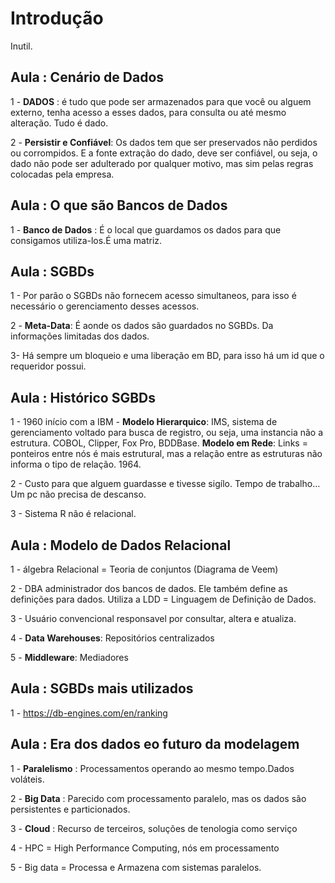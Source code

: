 # Introdução 

Inutil.

## Aula : Cenário de Dados
1 -  **DADOS** : é tudo que pode ser armazenados para que você ou alguem externo, tenha acesso a esses dados, para consulta ou até mesmo alteração. Tudo é dado.

2 - **Persistir e Confiável**: Os dados tem que ser preservados não perdidos ou corrompidos. E a fonte extração do dado, deve ser confiável, ou seja, o dado não pode ser adulterado por qualquer motivo, mas sim pelas regras colocadas pela empresa.



## Aula : O que são Bancos de Dados
1 - **Banco de Dados** : É o local que guardamos os dados para que consigamos utiliza-los.É uma matriz.


## Aula : SGBDs
1 - Por parão o SGBDs não fornecem acesso simultaneos, para isso é necessário o gerenciamento desses acessos.

2 - **Meta-Data**: É aonde os dados são guardados no SGBDs. Da informações limitadas dos dados.

3- Há sempre um bloqueio e uma liberação em BD, para isso há um id que o requeridor possui.

## Aula : Histórico SGBDs
1 - 1960 início com a IBM - **Modelo Hierarquico**: IMS, sistema de gerenciamento voltado para busca de registro, ou seja, uma instancia não a estrutura. COBOL, Clipper, Fox Pro, BDDBase.
                            **Modelo em Rede**: Links = ponteiros entre nós é mais estrutural, mas a relação entre as estruturas não informa o tipo de relação. 1964.

2 - Custo para que alguem guardasse e tivesse sigílo. Tempo de trabalho... Um pc não precisa de descanso.

3 - Sistema R não é relacional.

## Aula : Modelo de Dados Relacional
1 - álgebra Relacional =  Teoria de conjuntos (Diagrama de Veem)

2 - DBA administrador dos bancos de dados. Ele também define as definições para dados. Utiliza a LDD = Linguagem de Definição de Dados.

3 - Usuário convencional responsavel por consultar, altera e atualiza.

4 - **Data Warehouses**: Repositórios centralizados

5 - **Middleware**: Mediadores

## Aula : SGBDs mais utilizados
1 - https://db-engines.com/en/ranking


## Aula : Era dos dados eo futuro da modelagem
1 - **Paralelismo** : Processamentos operando ao mesmo tempo.Dados voláteis.

2 - **Big Data** : Parecido com processamento paralelo, mas os dados são persistentes e particionados.

3 - **Cloud** : Recurso de terceiros, soluções de tenologia como serviço

4 - HPC = High Performance Computing, nós em processamento

5 - Big data = Processa e Armazena com sistemas paralelos.
